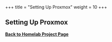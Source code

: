 +++
title = "Setting Up Proxmox"
weight = 10
+++

## Setting Up Proxmox

<a href="/projects/a-homelab/"><b>Back to Homelab Project Page</b></a>
